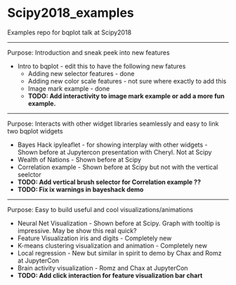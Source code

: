 # Scipy2018_examples
Examples repo for bqplot talk at Scipy2018

---
Purpose: Introduction and sneak peek into new features

* Intro to bqplot - edit this to have the following new fatures
    * Adding new selector features - done
    * Adding new color scale features - not sure where exactly to add this
    * Image mark example - done
    * <b>TODO: Add interactivity to image mark example or add a more fun example. </b>
   
---

Purpose: Interacts with other widget libraries seamlessly and easy to link two bqplot widgets
* Bayes Hack ipyleaflet - for showing interplay with other widgets - Shown before at Jupytercon presentation with Cheryl. Not at Scipy
* Wealth of Nations - Shown before at Scipy
* Correlation example - Shown before at Scipy but not with the vertical seelctor
* <b>TODO: Add vertical brush selector for Correlation example ?? </b>
* <b>TODO: Fix ix warnings in bayeshack demo</b>
---

Purpose: Easy to build useful and cool visualizations/animations
* Neural Net Visualization - Shown before at Scipy. Graph with tooltip is impressive. May be show this real quick?
* Feature Visualization iris and digits - Completely new
* K-means clustering visualization and animation - Completely new
* Local regression - New but similar in spirit to demo by Chax and Romz at JupyterCon
* Brain activity visualization - Romz and Chax at JupyterCon
* <b> TODO: Add click interaction for feature visualization bar chart</b>
